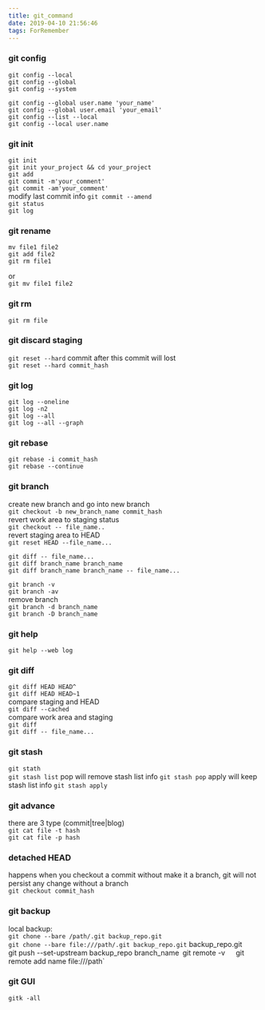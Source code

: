 ```yaml
---
title: git_command
date: 2019-04-10 21:56:46
tags: ForRemember
---
```

### git config
```
git config --local  
git config --global  
git config --system  
```
`git config --global user.name 'your_name'`  
`git config --global user.email 'your_email'`  
`git config --list --local`  
`git config --local user.name`  
### git init
`git init`  
`git init your_project && cd your_project`  
`git add`  
`git commit -m'your_comment'`  
`git commit -am'your_comment'`  
modify last commit info
`git commit --amend`  
`git status`  
`git log`
### git rename
```
mv file1 file2
git add file2
git rm file1
```
or  
`git mv file1 file2`  
### git rm
`git rm file`
### git discard staging
`git reset --hard`
commit after this commit will lost  
`git reset --hard commit_hash`  
### git log
`git log --oneline`  
`git log -n2`  
`git log --all`  
`git log --all --graph`
### git rebase  
`git rebase -i commit_hash`   
`git rebase --continue`   
### git branch  
create new branch and go into new branch    
`git checkout -b new_branch_name commit_hash`  
revert work area to staging status  
`git checkout -- file_name..`  
revert staging area to HEAD  
`git reset HEAD --file_name...`  

`git diff -- file_name...`  
`git diff branch_name branch_name`  
`git diff branch_name branch_name -- file_name...`  

`git branch -v`  
`git branch -av`  
remove branch  
 `git branch -d branch_name`  
 `git branch -D branch_name`  

### git help
`git help --web log`  
### git diff  
`git diff HEAD HEAD^`  
`git diff HEAD HEAD~1`  
compare  staging and HEAD  
`git diff --cached`  
compare work area and staging  
`git diff`  
`git diff -- file_name...`  
### git stash
`git stath`  
`git stash list`
pop will remove stash list info
`git stash pop`
apply will keep stash list info
`git stash apply`  
### git advance
there are 3 type (commit|tree|blog)  
`git cat file -t hash`  
`git cat file -p hash`

### detached HEAD
happens when you checkout a commit without make it a branch, git will not persist any change without a branch  
`git checkout commit_hash`

### git backup  
local backup:  
`git chone --bare /path/.git backup_repo.git`  
`git chone --bare file:///path/.git backup_repo.git` backup_repo.git`  
`git push --set-upstream backup_repo branch_name`
`git remote -v`  
`git remote add name file:///path`  
### git GUI
`gitk -all`
